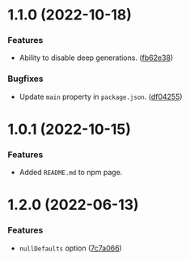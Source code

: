 # 1.1.0 (2022-10-18)

### Features

- Ability to disable deep generations. ([fb62e38](https://github.com/superclaw/typeorm-stubs/commit/fb62e38e0cbf8d58af359586587c641588e0d89b))

### Bugfixes

- Update `main` property in `package.json`. ([df04255](https://github.com/superclaw/typeorm-stubs/commit/df042556616b38b5289345640292e3cd6dddf6fc))

# 1.0.1 (2022-10-15)

### Features

- Added `README.md` to npm page.

# 1.2.0 (2022-06-13)

### Features

- `nullDefaults` option ([7c7a066](https://github.com/superclaw/typeorm-stubs/pull/2/commits/7c7a06694db3473ebba2ef5ec240905fd8c788d6))
